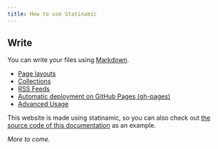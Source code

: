 ```yaml
---
title: How to use Statinamic
---
```


## Write

You can write your files using
[Markdown](https://en.wikipedia.org/wiki/Markdown).

- [Page layouts](layouts/)
- [Collections](collections/)
- [RSS Feeds](feeds/)
- [Automatic deployment on GitHub Pages (gh-pages)](gh-pages/)
- [Advanced Usage](../advanced/)

This website is made using statinamic, so you can also check out
[the source code of this documentation](https://github.com/MoOx/statinamic/tree/master/demo/content)
as an example.

_More to come._
